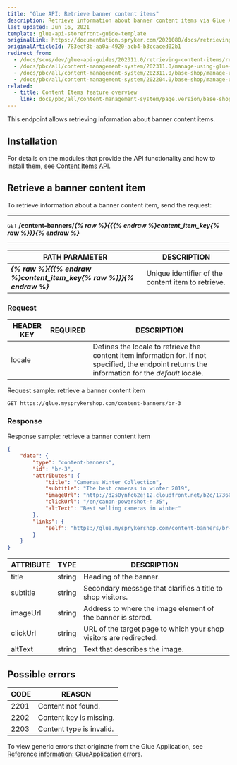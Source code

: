 ```yaml
---
title: "Glue API: Retrieve banner content items"
description: Retrieve information about banner content items via Glue API.
last_updated: Jun 16, 2021
template: glue-api-storefront-guide-template
originalLink: https://documentation.spryker.com/2021080/docs/retrieving-banner-content-items
originalArticleId: 783ecf8b-aa0a-4920-acb4-b3ccaced02b1
redirect_from:
  - /docs/scos/dev/glue-api-guides/202311.0/retrieving-content-items/retrieving-banner-content-items.html
  - /docs/pbc/all/content-management-system/202311.0/manage-using-glue-api/retrieve-banner-content-items.html
  - /docs/pbc/all/content-management-system/202311.0/base-shop/manage-using-glue-api/retrieve-banner-content-items.html
  - /docs/pbc/all/content-management-system/202204.0/base-shop/manage-using-glue-api/glue-api-retrieve-banner-content-items.html
related:
  - title: Content Items feature overview
    link: docs/pbc/all/content-management-system/page.version/base-shop/content-items-feature-overview.html
---
```


This endpoint allows retrieving information about banner content items.


## Installation

For details on the modules that provide the API functionality and how to install them, see [Content Items API](/docs/pbc/all/content-management-system/{{page.version}}/base-shop/install-and-upgrade/install-glue-api/install-the-content-items-glue-api.html).

## Retrieve a banner content item

To retrieve information about a banner content item, send the request:

***
`GET` **/content-banners/*{% raw %}{{{% endraw %}content_item_key{% raw %}}}{% endraw %}***
***

| PATH PARAMETER | DESCRIPTION |
| --- | --- |
| ***{% raw %}{{{% endraw %}content_item_key{% raw %}}}{% endraw %}*** | Unique identifier of the content item to retrieve. |

### Request

| HEADER KEY | REQUIRED | DESCRIPTION |
| --- | --- | --- |
| locale |  | Defines the locale to retrieve the content item information for. If not specified, the endpoint returns the information for the *default* locale.  |

Request sample: retrieve a banner content item

`GET https://glue.mysprykershop.com/content-banners/br-3`


### Response

Response sample: retrieve a banner content item

```json
{
	"data": {
		"type": "content-banners",
		"id": "br-3",
		"attributes": {
			"title": "Cameras Winter Collection",
			"subtitle": "The best cameras in winter 2019",
			"imageUrl": "http://d2s0ynfc62ej12.cloudfront.net/b2c/17360369_3328.jpg",
			"clickUrl": "/en/canon-powershot-n-35",
			"altText": "Best selling cameras in winter"
		},
		"links": {
			"self": "https://glue.mysprykershop.com/content-banners/br-3"
		}
	}
}
```

| ATTRIBUTE | TYPE | DESCRIPTION |
| --- | --- | --- |
| title |  string| Heading of the banner. |
|subtitle|string  | Secondary message that clarifies a title to shop visitors. |
|imageUrl  | string | Address to where the image element of the banner is stored. |
| clickUrl | string | URL of the target page to which your shop visitors are redirected. |
| altText | string | Text that describes the image. |

## Possible errors

| CODE | REASON |
| --- | --- |
| 2201 | Content not found. |
| 2202 | Content key is missing. |
| 2203 | Content type is invalid. |

To view generic errors that originate from the Glue Application, see [Reference information: GlueApplication errors](/docs/dg/dev/glue-api/{{page.version}}/rest-api/reference-information-glueapplication-errors.html).

